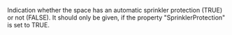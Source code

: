 ﻿Indication whether the space has an automatic sprinkler protection (TRUE) or not (FALSE).
It should only be given, if the property "SprinklerProtection" is set to TRUE.

